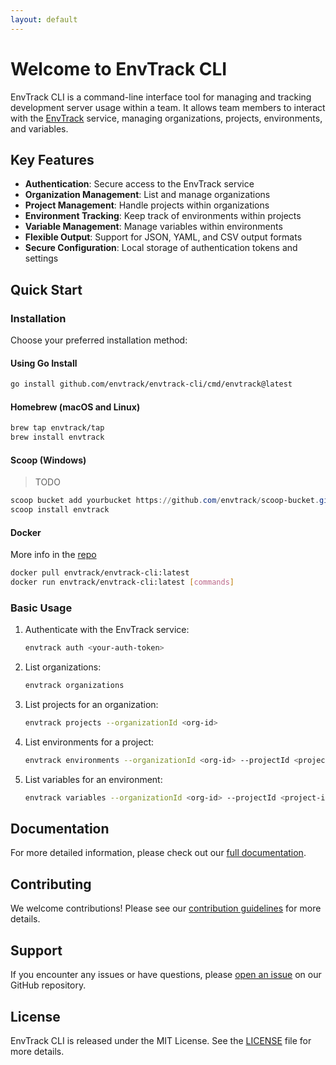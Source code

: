 ```yaml
---
layout: default
---
```


# Welcome to EnvTrack CLI

EnvTrack CLI is a command-line interface tool for managing and tracking development server usage within a team. It allows team members to interact with the [EnvTrack](https://app.envtrack.com) service, managing organizations, projects, environments, and variables.

## Key Features

- **Authentication**: Secure access to the EnvTrack service
- **Organization Management**: List and manage organizations
- **Project Management**: Handle projects within organizations
- **Environment Tracking**: Keep track of environments within projects
- **Variable Management**: Manage variables within environments
- **Flexible Output**: Support for JSON, YAML, and CSV output formats
- **Secure Configuration**: Local storage of authentication tokens and settings

## Quick Start

### Installation

Choose your preferred installation method:

#### Using Go Install

```bash
go install github.com/envtrack/envtrack-cli/cmd/envtrack@latest
```

#### Homebrew (macOS and Linux)

```bash
brew tap envtrack/tap
brew install envtrack
```

#### Scoop (Windows)

> TODO

```powershell
scoop bucket add yourbucket https://github.com/envtrack/scoop-bucket.git
scoop install envtrack
```

#### Docker

More info in the [repo](https://hub.docker.com/r/envtrack/envtrack-cli)

```bash
docker pull envtrack/envtrack-cli:latest
docker run envtrack/envtrack-cli:latest [commands]
```

### Basic Usage

1. Authenticate with the EnvTrack service:
   ```bash
   envtrack auth <your-auth-token>
   ```

2. List organizations:
   ```bash
   envtrack organizations
   ```

3. List projects for an organization:
   ```bash
   envtrack projects --organizationId <org-id>
   ```

4. List environments for a project:
   ```bash
   envtrack environments --organizationId <org-id> --projectId <project-id>
   ```

5. List variables for an environment:
   ```bash
   envtrack variables --organizationId <org-id> --projectId <project-id> --environmentId <env-id>
   ```

## Documentation

For more detailed information, please check out our [full documentation](https://github.com/envtrack/envtrack-cli/wiki).

## Contributing

We welcome contributions! Please see our [contribution guidelines](https://github.com/envtrack/envtrack-cli/blob/main/CONTRIBUTING.md) for more details.

## Support

If you encounter any issues or have questions, please [open an issue](https://github.com/envtrack/envtrack-cli/issues) on our GitHub repository.

## License

EnvTrack CLI is released under the MIT License. See the [LICENSE](https://github.com/envtrack/envtrack-cli/blob/main/LICENSE) file for more details.
